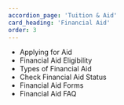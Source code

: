 ```yaml
---
accordion_page: 'Tuition & Aid'
card_heading: 'Financial Aid'
order: 3
---
```


- Applying for Aid
- Financial Aid Eligibility
- Types of Financial Aid
- Check Financial Aid Status
- Financial Aid Forms
- Financial Aid FAQ
